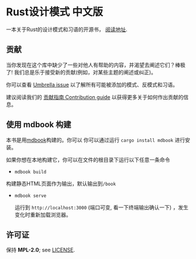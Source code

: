 # Rust设计模式 中文版

一本关于Rust的设计模式和习语的开源书， [阅读地址](https://hammerbu.github.io/Rust-Patterns-ZN/).

## 贡献
当你发现在这个库中缺少了一些对他人有帮助的内容，并渴望去阐述它们？棒极了! 我们总是乐于接受新的贡献(例如，对某些主题的阐述或纠正)。

你可以查看 [Umbrella issue](https://github.com/rust-unofficial/patterns/issues/116)
以了解所有可能被添加的模式、反模式和习语。

建议阅读我们的 [贡献指南 Contribution guide](./CONTRIBUTING.md) 以获得更多关于如何作出贡献的信息。

## 使用 mdbook 构建

本书是用[mdbook](https://rust-lang.github.io/mdBook/)构建的。你可以
你可以通过运行 `cargo install mdbook` 进行安装。

如果你想在本地构建它，你可以在文件的根目录下运行以下任意一条命令

- `mdbook build`

构建静态HTML页面作为输出，默认输出到`/book`

- `mdbook serve`

  运行到 `http://localhost:3000` (端口可变, 看一下终端输出确认一下) ，发生变化时重新加载浏览器。

## 许可证

保持 **MPL-2.0**; see [LICENSE](./LICENSE).

